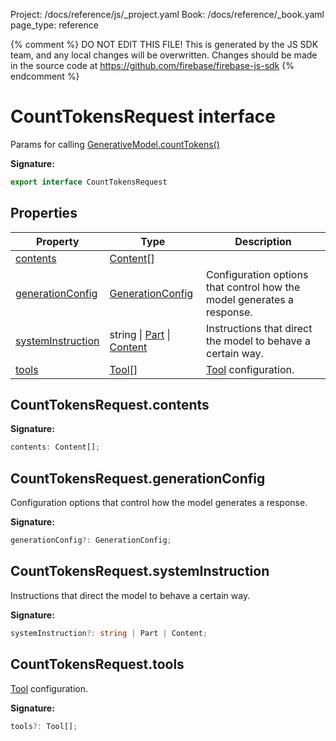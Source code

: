 Project: /docs/reference/js/_project.yaml
Book: /docs/reference/_book.yaml
page_type: reference

{% comment %}
DO NOT EDIT THIS FILE!
This is generated by the JS SDK team, and any local changes will be
overwritten. Changes should be made in the source code at
https://github.com/firebase/firebase-js-sdk
{% endcomment %}

# CountTokensRequest interface
Params for calling [GenerativeModel.countTokens()](./ai.generativemodel.md#generativemodelcounttokens)

<b>Signature:</b>

```typescript
export interface CountTokensRequest 
```

## Properties

|  Property | Type | Description |
|  --- | --- | --- |
|  [contents](./ai.counttokensrequest.md#counttokensrequestcontents) | [Content](./ai.content.md#content_interface)<!-- -->\[\] |  |
|  [generationConfig](./ai.counttokensrequest.md#counttokensrequestgenerationconfig) | [GenerationConfig](./ai.generationconfig.md#generationconfig_interface) | Configuration options that control how the model generates a response. |
|  [systemInstruction](./ai.counttokensrequest.md#counttokensrequestsysteminstruction) | string \| [Part](./ai.md#part) \| [Content](./ai.content.md#content_interface) | Instructions that direct the model to behave a certain way. |
|  [tools](./ai.counttokensrequest.md#counttokensrequesttools) | [Tool](./ai.md#tool)<!-- -->\[\] | [Tool](./ai.md#tool) configuration. |

## CountTokensRequest.contents

<b>Signature:</b>

```typescript
contents: Content[];
```

## CountTokensRequest.generationConfig

Configuration options that control how the model generates a response.

<b>Signature:</b>

```typescript
generationConfig?: GenerationConfig;
```

## CountTokensRequest.systemInstruction

Instructions that direct the model to behave a certain way.

<b>Signature:</b>

```typescript
systemInstruction?: string | Part | Content;
```

## CountTokensRequest.tools

[Tool](./ai.md#tool) configuration.

<b>Signature:</b>

```typescript
tools?: Tool[];
```
